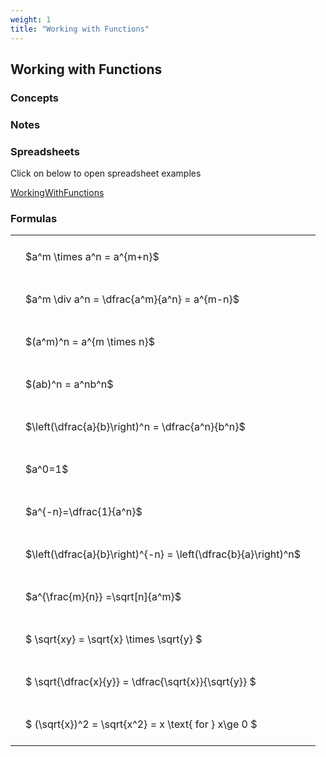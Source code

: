 ```yaml
---
weight: 1
title: "Working with Functions"
---
```


## Working with Functions

###   Concepts 




###   Notes 


###  Spreadsheets  


Click on below to open spreadsheet examples

[WorkingWithFunctions](https://github.com/charl-potgieter/AustralianSchoolMaths/raw/main/WebsiteCreator/spreadsheets/WorkingWithFunctions.xlsx)

### Formulas
<style type="text/css">
#T_f8d4e7644dde8911 th.col_heading {
  text-align: left;
  font-size: 1em;
}
#T_f8d4e7644dde8911 td {
  text-align: left;
  font-size: 1em;
  padding: 1.5em;
}
</style>
<table id="T_f8d4e7644dde8911">
  <thead>
  </thead>
  <tbody>
    <tr>
      <td id="T_f8d4e7644dde8911_row0_col0" class="data row0 col0" >$a^m \times a^n = a^{m+n}$</td>
    </tr>
    <tr>
      <td id="T_f8d4e7644dde8911_row1_col0" class="data row1 col0" >$a^m \div a^n = \dfrac{a^m}{a^n} = a^{m-n}$</td>
    </tr>
    <tr>
      <td id="T_f8d4e7644dde8911_row2_col0" class="data row2 col0" >$(a^m)^n = a^{m \times n}$</td>
    </tr>
    <tr>
      <td id="T_f8d4e7644dde8911_row3_col0" class="data row3 col0" >$(ab)^n = a^nb^n$</td>
    </tr>
    <tr>
      <td id="T_f8d4e7644dde8911_row4_col0" class="data row4 col0" >$\left(\dfrac{a}{b}\right)^n = \dfrac{a^n}{b^n}$</td>
    </tr>
    <tr>
      <td id="T_f8d4e7644dde8911_row5_col0" class="data row5 col0" >$a^0=1$</td>
    </tr>
    <tr>
      <td id="T_f8d4e7644dde8911_row6_col0" class="data row6 col0" >$a^{-n}=\dfrac{1}{a^n}$</td>
    </tr>
    <tr>
      <td id="T_f8d4e7644dde8911_row7_col0" class="data row7 col0" >$\left(\dfrac{a}{b}\right)^{-n} = \left(\dfrac{b}{a}\right)^n$</td>
    </tr>
    <tr>
      <td id="T_f8d4e7644dde8911_row8_col0" class="data row8 col0" >$a^{\frac{m}{n}} =\sqrt[n]{a^m}$</td>
    </tr>
    <tr>
      <td id="T_f8d4e7644dde8911_row9_col0" class="data row9 col0" >$ \sqrt{xy} = \sqrt{x} \times \sqrt{y} $</td>
    </tr>
    <tr>
      <td id="T_f8d4e7644dde8911_row10_col0" class="data row10 col0" >$ \sqrt{\dfrac{x}{y}} = \dfrac{\sqrt{x}}{\sqrt{y}} $</td>
    </tr>
    <tr>
      <td id="T_f8d4e7644dde8911_row11_col0" class="data row11 col0" >$ (\sqrt{x})^2 = \sqrt{x^2} = x \text{ for } x\ge 0 $</td>
    </tr>
  </tbody>
</table>

